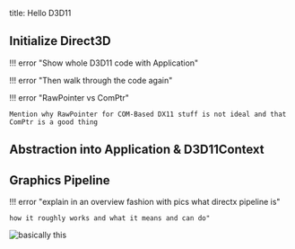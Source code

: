 title: Hello D3D11

## Initialize Direct3D

!!! error "Show whole D3D11 code with Application"

!!! error "Then walk through the code again"

!!! error "RawPointer vs ComPtr"

    Mention why RawPointer for COM-Based DX11 stuff is not ideal and that ComPtr is a good thing

## Abstraction into Application & D3D11Context

## Graphics Pipeline

!!! error "explain in an overview fashion with pics what directx pipeline is"

    how it roughly works and what it means and can do"

![basically this](https://docs.microsoft.com/en-us/windows/win32/direct3d11/images/d3d11-pipeline-stages.jpg)
